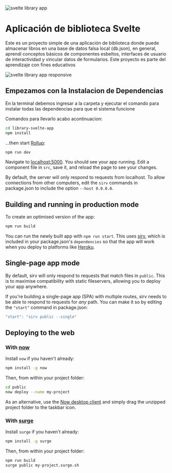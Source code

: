 ![svelte library app](https://user-images.githubusercontent.com/13697123/82756260-c1339c00-9d9e-11ea-87e0-fe4c3cd33777.PNG)

# Aplicación de biblioteca Svelte

Este es un proyecto simple de una aplicación de biblioteca donde puede almacenar libros en una base de datos falsa local (db.json), en general, aprendí conceptos básicos de componentes esbeltos, interfaces de usuario de interactividad y vincular datos de formularios. Este proyecto es parte del aprendizaje con fines educativos

![svelte library app responsive](https://user-images.githubusercontent.com/13697123/82756905-9fd4af00-9da2-11ea-9dc5-35cf66e4c851.PNG)


## Empezamos con la Instalacion de Dependencias

En la terminal  debemos ingresar a la carpeta y ejecutar el comando para instalar todas las dependencias para que el sistema funcione


Comandos para llevarlo acabo acontinuacion:
```bash
cd library-svelte-app
npm install
```

...then start [Rollup](https://rollupjs.org):

```bash
npm run dev
```

Navigate to [localhost:5000](http://localhost:5000). You should see your app running. Edit a component file in `src`, save it, and reload the page to see your changes.

By default, the server will only respond to requests from localhost. To allow connections from other computers, edit the `sirv` commands in package.json to include the option `--host 0.0.0.0`.


## Building and running in production mode

To create an optimised version of the app:

```bash
npm run build
```

You can run the newly built app with `npm run start`. This uses [sirv](https://github.com/lukeed/sirv), which is included in your package.json's `dependencies` so that the app will work when you deploy to platforms like [Heroku](https://heroku.com).


## Single-page app mode

By default, sirv will only respond to requests that match files in `public`. This is to maximise compatibility with static fileservers, allowing you to deploy your app anywhere.

If you're building a single-page app (SPA) with multiple routes, sirv needs to be able to respond to requests for *any* path. You can make it so by editing the `"start"` command in package.json:

```js
"start": "sirv public --single"
```


## Deploying to the web

### With [now](https://zeit.co/now)

Install `now` if you haven't already:

```bash
npm install -g now
```

Then, from within your project folder:

```bash
cd public
now deploy --name my-project
```

As an alternative, use the [Now desktop client](https://zeit.co/download) and simply drag the unzipped project folder to the taskbar icon.

### With [surge](https://surge.sh/)

Install `surge` if you haven't already:

```bash
npm install -g surge
```

Then, from within your project folder:

```bash
npm run build
surge public my-project.surge.sh
```
